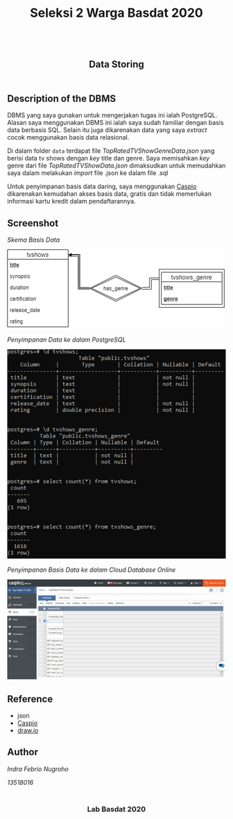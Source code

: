 <h1 align="center">
  <br>
  Seleksi 2 Warga Basdat 2020
  <br>
  <br>
</h1>

<h2 align="center">
  <br>
  Data Storing
  <br>
  <br>
</h2>

## Description of the DBMS

DBMS yang saya gunakan untuk mengerjakan tugas ini ialah PostgreSQL. Alasan saya menggunakan DBMS ini ialah saya sudah familiar dengan basis data berbasis SQL. Selain itu juga dikarenakan data yang saya _extract_ cocok menggunakan basis data relasional.

Di dalam folder `data` terdapat file *TopRatedTVShowGenreData.json* yang berisi data tv shows dengan _key_ title dan genre. Saya memisahkan _key_ genre dari file *TopRatedTVShowData.json* dimaksudkan untuk memudahkan saya dalam melakukan _import_ file .json ke dalam file .sql

Untuk penyimpanan basis data daring, saya menggunakan [Caspio](caspio.com) dikarenakan kemudahan akses basis data, gratis dan tidak memerlukan informasi kartu kredit dalam pendaftarannya.

## Screenshot

*Skema Basis Data*

![alt text](screenshots/ss3.png)

*Penyimpanan Data ke dalam PostgreSQL*

![alt text](screenshots/ss1.png)

*Penyimpanan Basis Data ke dalam Cloud Database Online*

![alt text](screenshots/ss2.png)

## Reference

* json
* [Caspio](caspio.com)
* [draw.io](draw.io)

## Author

*Indra Febrio Nugroho*

*13518016*


<h3 align="center">
  <br>
  Lab Basdat 2020
  <br>
  <br>
</h3>
